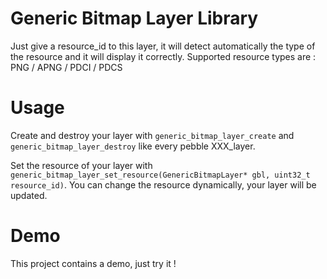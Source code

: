 # Generic Bitmap Layer Library

Just give a resource_id to this layer, it will detect automatically the type of the resource and it will display it correctly.
Supported resource types are : PNG / APNG / PDCI / PDCS

# Usage

Create and destroy your layer with `generic_bitmap_layer_create` and `generic_bitmap_layer_destroy` like every pebble XXX_layer.

Set the resource of your layer with `generic_bitmap_layer_set_resource(GenericBitmapLayer* gbl, uint32_t resource_id)`. You can change the resource dynamically, your layer will be updated.

# Demo

This project contains a demo, just try it !

